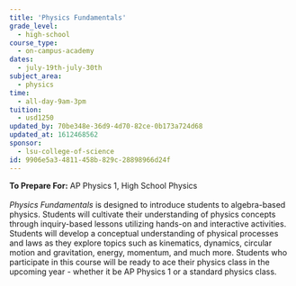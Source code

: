 ```yaml
---
title: 'Physics Fundamentals'
grade_level:
  - high-school
course_type:
  - on-campus-academy
dates:
  - july-19th-july-30th
subject_area:
  - physics
time:
  - all-day-9am-3pm
tuition:
  - usd1250
updated_by: 70be348e-36d9-4d70-82ce-0b173a724d68
updated_at: 1612468562
sponsor:
  - lsu-college-of-science
id: 9906e5a3-4811-458b-829c-28898966d24f
---
```

<b>To Prepare For:</b> AP Physics 1, High School Physics<br><br>
<i>Physics Fundamentals</i> is designed to introduce students to algebra-based physics. Students will cultivate their understanding of physics concepts through inquiry-based lessons utilizing hands-on and interactive activities. Students will develop a conceptual understanding of physical processes and laws as they explore topics such as kinematics, dynamics, circular motion and gravitation, energy, momentum, and much more. Students who participate in this course will be ready to ace their physics class in the upcoming year - whether it be AP Physics 1 or a standard physics class.